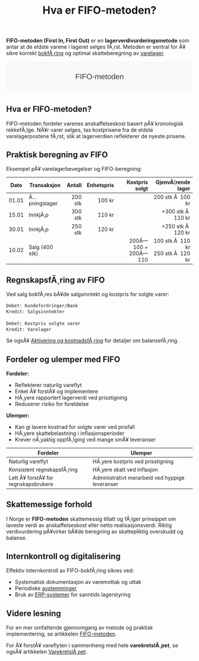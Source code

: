 ﻿---
title: "Hva er FIFO-metoden?"
meta_title: "Hva er FIFO-metoden?"
meta_description: '**FIFO-metoden (First In, First Out)** er en **lagerverdivurderingsmetode** som antar at de eldste varene i lageret selges fÃ¸rst. Metoden er sentral for Ã¥ sik...'
slug: fifo-metoden
type: blog
layout: pages/single
---

**FIFO-metoden (First In, First Out)** er en **lagerverdivurderingsmetode** som antar at de eldste varene i lageret selges fÃ¸rst. Metoden er sentral for Ã¥ sikre korrekt [bokfÃ¸ring](/blogs/regnskap/hva-er-bokforing "Hva er BokfÃ¸ring?") og optimal skatteberegning av [varelager](/blogs/regnskap/hva-er-varelager "Hva er Varelager?").

![FIFO-metoden Oversikt](fifo-metoden-image.svg)

## Hva er FIFO-metoden?

FIFO-metoden fordeler varenes anskaffelseskost basert pÃ¥ kronologisk rekkefÃ¸lge. NÃ¥r varer selges, tas kostprisene fra de eldste varelagerpostene fÃ¸rst, slik at lagerverdien reflekterer de nyeste prisene.

## Praktisk beregning av FIFO

Eksempel pÃ¥ varelagerbevegelser og FIFO-beregning:

| **Dato**  | **Transaksjon**     | **Antall** | **Enhetspris** | **Kostpris solgt** | **GjenvÃ¦rende lager** |
|-----------|---------------------|-----------:|---------------:|-------------------:|----------------------:|
| 01.01     | Ã…pningslager        |      200 stk |        100 kr |                    | 200 stk Ã  100 kr     |
| 15.01     | InnkjÃ¸p              |      300 stk |        110 kr |                    | +300 stk Ã  110 kr    |
| 30.01     | InnkjÃ¸p              |      250 stk |        120 kr |                    | +250 stk Ã  120 kr    |
| 10.02     | Salg (400 stk)      |               |               | 200Ã—100 + 200Ã—110  | 100 stk Ã  110 kr<br>250 stk Ã  120 kr |

## RegnskapsfÃ¸ring av FIFO

Ved salg bokfÃ¸res bÃ¥de salgsinntekt og kostpris for solgte varer:

```plaintext
Debet: Kundefordringer/Bank
Kredit: Salgsinntekter

Debet: Kostpris solgte varer
Kredit: Varelager
```

Se ogsÃ¥ [Aktivering og kostnadsfÃ¸ring](/blogs/regnskap/hva-er-aktivering "Hva er Aktivering?") for detaljer om balansefÃ¸ring.

## Fordeler og ulemper med FIFO

**Fordeler:**

* Reflekterer naturlig vareflyt
* Enkel Ã¥ forstÃ¥ og implementere
* HÃ¸yere rapportert lagerverdi ved prisstigning
* Reduserer risiko for foreldelse

**Ulemper:**

* Kan gi lavere kostnad for solgte varer ved prisfall
* HÃ¸yere skattebelastning i inflasjonsperioder
* Krever nÃ¸yaktig oppfÃ¸lging ved mange smÃ¥ leveranser

| **Fordeler**                           | **Ulemper**                                       |
|----------------------------------------|---------------------------------------------------|
| Naturlig vareflyt                      | HÃ¸yere kostpris ved prisstigning                  |
| Konsistent regnskapsfÃ¸ring             | HÃ¸yere skatt ved inflasjon                        |
| Lett Ã¥ forstÃ¥ for regnskapsbrukere     | Administrativt merarbeid ved hyppige leveranser   |

## Skattemessige forhold

I Norge er **FIFO-metoden** skattemessig tillatt og fÃ¸lger prinsippet om laveste verdi av anskaffelseskost eller netto realisasjonsverdi. Riktig verdivurdering pÃ¥virker bÃ¥de beregning av skattepliktig overskudd og balanse.

## Internkontroll og digitalisering

Effektiv internkontroll av FIFO-bokfÃ¸ring sikres ved:

* Systematisk dokumentasjon av varemottak og uttak
* Periodiske [avstemminger](/blogs/regnskap/hva-er-avstemming "Hva er Avstemming?")
* Bruk av [ERP-systemer](/blogs/regnskap/hva-er-erp-system "Hva er ERP-system?") for sanntids lagerstyring

## Videre lesning

For en mer omfattende gjennomgang av metode og praktisk implementering, se artikkelen [FIFO-metoden](/blogs/regnskap/fifo-metoden "FIFO-metoden").

For Ã¥ forstÃ¥ vareflyten i sammenheng med hele **varekretslÃ¸pet**, se ogsÃ¥ artikkelen [VarekretslÃ¸pet](/blogs/regnskap/varekretslopet "VarekretslÃ¸pet: Flyt av varer og kapital").
